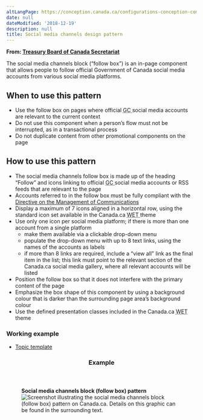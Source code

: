 ```yaml
---
altLangPage: https://conception.canada.ca/configurations-conception-communes/bloc-medias-sociaux.html
date: null
dateModified: '2018-12-19'
description: null
title: Social media channels design pattern
---
```



<div>
 <p class="gc-byline">
  <strong>
   From:
   <a href="https://www.canada.ca/en/treasury-board-secretariat.html">
    Treasury Board of Canada Secretariat
   </a>
  </strong>
 </p>
 <section>
  <p>
   The social media channels block (“follow box”) is an in-page component that allows people to follow official Government of Canada social media accounts from various social media platforms.
  </p>
  <section>
   <h2>
    When to use this pattern
   </h2>
   <ul>
    <li>
     Use the follow box on pages where official
     <abbr title="Government of Canada">
      GC
     </abbr>
     social media accounts are relevant to the current context
    </li>
    <li>
     Do not use this component when a person’s flow must not be interrupted, as in a transactional process
    </li>
    <li>
     Do not duplicate content from other promotional components on the page
    </li>
   </ul>
  </section>
  <section>
   <h2>
    How to use this pattern
   </h2>
   <ul>
    <li>
     The social media channels follow box is made up of the heading “Follow” and icons linking to official
     <abbr title="Government of Canada">
      GC
     </abbr>
     social media accounts or  RSS feeds that are relevant to the page
    </li>
    <li>
     Accounts referred to in the follow box must be fully compliant with the
     <a href="https://www.tbs-sct.gc.ca/pol/doc-eng.aspx?id=30682">
      Directive on the Management of Communications
     </a>
    </li>
    <li>
     Display a maximum of 7 icons aligned in a horizontal row, using the standard icon set available in the Canada.ca
     <abbr title="Web Experience Toolkit">
      WET
     </abbr>
     theme
    </li>
    <li>
     Use only one icon per social media platform; if there is more than one account from a single platform
     <ul>
      <li>
       make them available via a clickable drop-down menu
      </li>
      <li>
       populate the drop-down menu with up to 8 text links, using the names of the accounts as labels
      </li>
      <li>
       if more than 8 links are required, include a “view all” link as the final item in the list; this link must point to the relevant section of the Canada.ca social media gallery, where all relevant accounts will be listed
      </li>
     </ul>
    </li>
    <li>
     Position the follow box so that it does not interfere with the primary content of the page
    </li>
    <li>
     Emphasize the box shape of this component by using a background colour that is darker than the surrounding page area’s background colour
    </li>
    <li>
     Use the defined presentation classes included in the Canada.ca
     <abbr title="Web Experience Toolkit">
      WET
     </abbr>
     theme
    </li>
   </ul>
  </section>
  <section>
   <h3>
    Working example
   </h3>
   <ul>
    <li>
     <a href="https://wet-boew.github.io/GCWeb/templates/topic/topic-en.html">
      Topic template
     </a>
    </li>
   </ul>
  </section>
  <section class="panel panel-primary">
   <header class="panel-heading">
    <h3 class="panel-title">
     Example
    </h3>
   </header>
   <div class="panel-body">
    <figure class="mrgn-bttm-sm">
     <figcaption class="text-center">
      <b>
       Social media channels block (follow box) pattern
      </b>
     </figcaption>
     <img alt="Screenshot illustrating the social media channels block (follow box) pattern on Canada.ca. Details on this graphic can be found in the surrounding text." class="img-responsive center-block" src="https://www.canada.ca/content/dam/tbs-sct/images/government-communications/canada-content-style-guide/social-media-channels-block-eng.jpg"/>
    </figure>
   </div>
  </section>
 </section>
</div>





